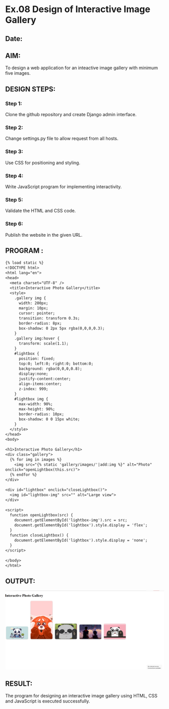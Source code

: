 # Ex.08 Design of Interactive Image Gallery
## Date:

## AIM:
To design a web application for an inteactive image gallery with minimum five images.

## DESIGN STEPS:

### Step 1:
Clone the github repository and create Django admin interface.

### Step 2:
Change settings.py file to allow request from all hosts.

### Step 3:
Use CSS for positioning and styling.

### Step 4:
Write JavaScript program for implementing interactivity.

### Step 5:
Validate the HTML and CSS code.

### Step 6:
Publish the website in the given URL.

## PROGRAM :
```
{% load static %}
<!DOCTYPE html>
<html lang="en">
<head>
  <meta charset="UTF-8" />
  <title>Interactive Photo Gallery</title>
  <style>
    .gallery img {
      width: 200px;
      margin: 10px;
      cursor: pointer;
      transition: transform 0.3s;
      border-radius: 8px;
      box-shadow: 0 2px 5px rgba(0,0,0,0.3);
    }
    .gallery img:hover {
      transform: scale(1.1);
    }
    #lightbox {
      position: fixed;
      top:0; left:0; right:0; bottom:0;
      background: rgba(0,0,0,0.8);
      display:none;
      justify-content:center;
      align-items:center;
      z-index: 999;
    }
    #lightbox img {
      max-width: 90%;
      max-height: 90%;
      border-radius: 10px;
      box-shadow: 0 0 15px white;
    }
  </style>
</head>
<body>

<h1>Interactive Photo Gallery</h1>
<div class="gallery">
  {% for img in images %}
    <img src="{% static 'gallery/images/'|add:img %}" alt="Photo" onclick="openLightbox(this.src)">
  {% endfor %}
</div>

<div id="lightbox" onclick="closeLightbox()">
  <img id="lightbox-img" src="" alt="Large view">
</div>

<script>
  function openLightbox(src) {
    document.getElementById('lightbox-img').src = src;
    document.getElementById('lightbox').style.display = 'flex';
  }
  function closeLightbox() {
    document.getElementById('lightbox').style.display = 'none';
  }
</script>

</body>
</html>
```
## OUTPUT:
![alt text](<Screenshot (58).png>)


## RESULT:
The program for designing an interactive image gallery using HTML, CSS and JavaScript is executed successfully.
